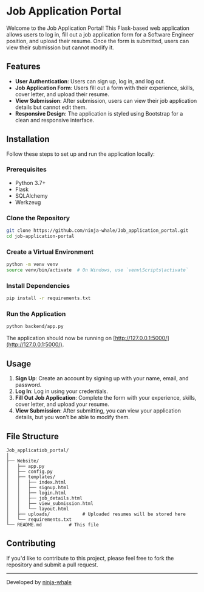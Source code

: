 # Job Application Portal

Welcome to the Job Application Portal! This Flask-based web application allows users to log in, fill out a job application form for a Software Engineer position, and upload their resume. Once the form is submitted, users can view their submission but cannot modify it.

## Features

- **User Authentication**: Users can sign up, log in, and log out.
- **Job Application Form**: Users fill out a form with their experience, skills, cover letter, and upload their resume.
- **View Submission**: After submission, users can view their job application details but cannot edit them.
- **Responsive Design**: The application is styled using Bootstrap for a clean and responsive interface.

## Installation

Follow these steps to set up and run the application locally:

### Prerequisites

- Python 3.7+
- Flask
- SQLAlchemy
- Werkzeug

### Clone the Repository

```bash
git clone https://github.com/ninja-whale/Job_application_portal.git
cd job-application-portal
```

### Create a Virtual Environment

```bash
python -m venv venv
source venv/bin/activate  # On Windows, use `venv\Scripts\activate`
```

### Install Dependencies

```bash
pip install -r requirements.txt
```

### Run the Application

```bash
python backend/app.py
```

The application should now be running on [http://127.0.0.1:5000/](http://127.0.0.1:5000/).

## Usage

1. **Sign Up**: Create an account by signing up with your name, email, and password.
2. **Log In**: Log in using your credentials.
3. **Fill Out Job Application**: Complete the form with your experience, skills, cover letter, and upload your resume.
4. **View Submission**: After submitting, you can view your application details, but you won’t be able to modify them.

## File Structure

```plaintext
Job_applicatiob_portal/
│
├── Website/
│   ├── app.py
│   ├── config.py
│   ├── templates/
│   │   ├── index.html
│   │   ├── signup.html
│   │   ├── login.html
│   │   ├── job_details.html
│   │   ├── view_submission.html
│   │   └── layout.html
│   ├── uploads/            # Uploaded resumes will be stored here
│   └── requirements.txt             
└── README.md          # This file
```

## Contributing

If you'd like to contribute to this project, please feel free to fork the repository and submit a pull request.

---

Developed by [ninja-whale](https://github.com/ninja-whale)

